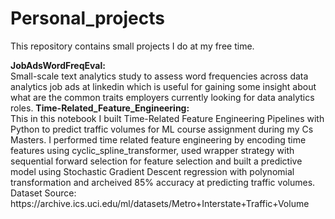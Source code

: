 # Personal_projects
<p>This repository contains small projects I do at my free time.</p>
<strong>JobAdsWordFreqEval:</strong> <br />
Small-scale text analytics study to assess word frequencies across data analytics job ads at linkedin which is useful for gaining some insight about what are the common traits employers currently looking for data analytics roles.  
<strong>Time-Related_Feature_Engineering:</strong> <br />
This in this notebook I built Time-Related Feature Engineering Pipelines with Python to predict traffic volumes for ML course assignment during my Cs Masters.  I performed time related feature engineering by encoding time features using cyclic_spline_transformer, used wrapper strategy with sequential forward selection for feature selection and built a predictive model using Stochastic Gradient Descent regression with polynomial transformation and archeived 85% accuracy at predicting traffic volumes. Dataset Source: https://archive.ics.uci.edu/ml/datasets/Metro+Interstate+Traffic+Volume

